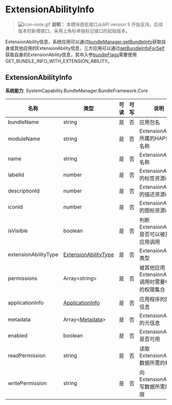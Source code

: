 # ExtensionAbilityInfo
> ![icon-note.gif](public_sys-resources/icon-note.gif) **说明：**
> 本模块首批接口从API version 9 开始支持。后续版本的新增接口，采用上角标单独标记接口的起始版本。

ExtensionAbility信息，系统应用可以通过[bundleManager.getBundleInfo](js-apis-bundleManager.md#bundlemanagergetbundleinfo)获取自身或其他应用的ExtensionAbility信息，三方应用可以通过[getBundleInfoForSelf](js-apis-bundleManager.md#bundlemanagergetbundleinfoforself)获取自身的ExtensionAbility信息，其中入参[bundleFlags](https://gitee.com/openharmony/docs/blob/master/zh-cn/application-dev/reference/apis/js-apis-bundleManager.md#bundleflag)需要使用 GET_BUNDLE_INFO_WITH_EXTENSION_ABILITY。

## ExtensionAbilityInfo

**系统能力**: SystemCapability.BundleManager.BundleFramework.Core

| 名称                 | 类型                                                        | 可读 | 可写 | 说明                                               |
| -------------------- | ----------------------------------------------------------- | ---- | ---- | -------------------------------------------------- |
| bundleName           | string                                                      | 是   | 否   | 应用包名                                           |
| moduleName           | string                                                      | 是   | 否   | ExtensionAbility所属的HAP包的名称                  |
| name                 | string                                                      | 是   | 否   | ExtensionAbility名称                               |
| labelId              | number                                                      | 是   | 否   | ExtensionAbility的标签资源id                       |
| descriptionId        | number                                                      | 是   | 否   | ExtensionAbility的描述资源id                       |
| iconId               | number                                                      | 是   | 否   | ExtensionAbility的图标资源id                       |
| isVisible            | boolean                                                     | 是   | 否   | 判断ExtensionAbility是否可以被其他应用调用         |
| extensionAbilityType | [ExtensionAbilityType](js-apis-bundleManager.md#extensionabilitytype)  | 是   | 否   | ExtensionAbility类型                               |
| permissions          | Array\<string>                                              | 是   | 否   | 被其他应用ExtensionAbility调用时需要申请的权限集合 |
| applicationInfo      | [ApplicationInfo](js-apis-bundleManager-applicationInfo.md) | 是   | 否   | 应用程序的配置信息                                 |
| metadata             | Array\<[Metadata](js-apis-bundleManager-metadata.md)>       | 是   | 否   | ExtensionAbility的元信息                           |
| enabled              | boolean                                                     | 是   | 否   | ExtensionAbility是否可用                           |
| readPermission       | string                                                      | 是   | 否   | 读取ExtensionAbility数据所需的权限                 |
| writePermission      | string                                                      | 是   | 否   | 向ExtensionAbility写数据所需的权限                 |